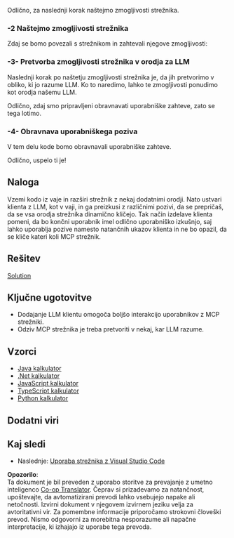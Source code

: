 <!--
CO_OP_TRANSLATOR_METADATA:
{
  "original_hash": "904b689eda5a68cbafe656d53f9787c7",
  "translation_date": "2025-06-17T18:53:54+00:00",
  "source_file": "03-GettingStarted/03-llm-client/README.md",
  "language_code": "sl"
}
-->
Odlično, za naslednji korak naštejmo zmogljivosti strežnika.

### -2 Naštejmo zmogljivosti strežnika

Zdaj se bomo povezali s strežnikom in zahtevali njegove zmogljivosti:

### -3- Pretvorba zmogljivosti strežnika v orodja za LLM

Naslednji korak po naštetju zmogljivosti strežnika je, da jih pretvorimo v obliko, ki jo razume LLM. Ko to naredimo, lahko te zmogljivosti ponudimo kot orodja našemu LLM.

Odlično, zdaj smo pripravljeni obravnavati uporabniške zahteve, zato se tega lotimo.

### -4- Obravnava uporabniškega poziva

V tem delu kode bomo obravnavali uporabniške zahteve.

Odlično, uspelo ti je!

## Naloga

Vzemi kodo iz vaje in razširi strežnik z nekaj dodatnimi orodji. Nato ustvari klienta z LLM, kot v vaji, in ga preizkusi z različnimi pozivi, da se prepričaš, da se vsa orodja strežnika dinamično kličejo. Tak način izdelave klienta pomeni, da bo končni uporabnik imel odlično uporabniško izkušnjo, saj lahko uporablja pozive namesto natančnih ukazov klienta in ne bo opazil, da se kliče kateri koli MCP strežnik.

## Rešitev

[Solution](/03-GettingStarted/03-llm-client/solution/README.md)

## Ključne ugotovitve

- Dodajanje LLM klientu omogoča boljšo interakcijo uporabnikov z MCP strežniki.
- Odziv MCP strežnika je treba pretvoriti v nekaj, kar LLM razume.

## Vzorci

- [Java kalkulator](../samples/java/calculator/README.md)
- [.Net kalkulator](../../../../03-GettingStarted/samples/csharp)
- [JavaScript kalkulator](../samples/javascript/README.md)
- [TypeScript kalkulator](../samples/typescript/README.md)
- [Python kalkulator](../../../../03-GettingStarted/samples/python)

## Dodatni viri

## Kaj sledi

- Naslednje: [Uporaba strežnika z Visual Studio Code](/03-GettingStarted/04-vscode/README.md)

**Opozorilo**:  
Ta dokument je bil preveden z uporabo storitve za prevajanje z umetno inteligenco [Co-op Translator](https://github.com/Azure/co-op-translator). Čeprav si prizadevamo za natančnost, upoštevajte, da avtomatizirani prevodi lahko vsebujejo napake ali netočnosti. Izvirni dokument v njegovem izvirnem jeziku velja za avtoritativni vir. Za pomembne informacije priporočamo strokovni človeški prevod. Nismo odgovorni za morebitna nesporazume ali napačne interpretacije, ki izhajajo iz uporabe tega prevoda.